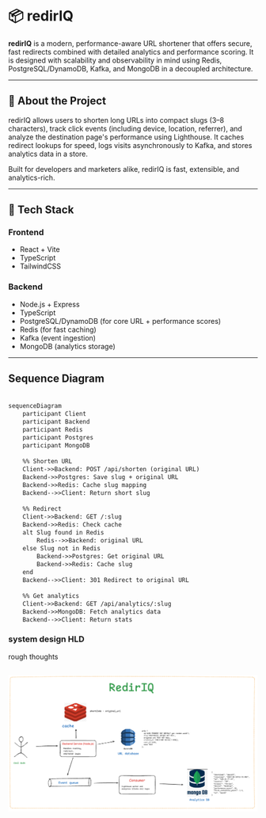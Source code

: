 # 📦 redirIQ

**redirIQ** is a modern, performance-aware URL shortener that offers secure, fast redirects combined with detailed analytics and performance scoring. It is designed with scalability and observability in mind using Redis, PostgreSQL/DynamoDB, Kafka, and MongoDB in a decoupled architecture.

---

## 🧠 About the Project

redirIQ allows users to shorten long URLs into compact slugs (3–8 characters), track click events (including device, location, referrer), and analyze the destination page's performance using Lighthouse. It caches redirect lookups for speed, logs visits asynchronously to Kafka, and stores analytics data in a store.

Built for developers and marketers alike, redirIQ is fast, extensible, and analytics-rich.

---

## 🧰 Tech Stack

### Frontend
- React + Vite
- TypeScript
- TailwindCSS

### Backend
- Node.js + Express
- TypeScript
- PostgreSQL/DynamoDB (for core URL + performance scores)
- Redis (for fast caching)
- Kafka (event ingestion)
- MongoDB (analytics storage)

---

## Sequence Diagram



```mermaid

sequenceDiagram
    participant Client
    participant Backend
    participant Redis
    participant Postgres
    participant MongoDB

    %% Shorten URL
    Client->>Backend: POST /api/shorten (original URL)
    Backend->>Postgres: Save slug + original URL
    Backend->>Redis: Cache slug mapping
    Backend-->>Client: Return short slug

    %% Redirect
    Client->>Backend: GET /:slug
    Backend->>Redis: Check cache
    alt Slug found in Redis
        Redis-->>Backend: original URL
    else Slug not in Redis
        Backend->>Postgres: Get original URL
        Backend->>Redis: Cache slug
    end
    Backend-->>Client: 301 Redirect to original URL

    %% Get analytics
    Client->>Backend: GET /api/analytics/:slug
    Backend->>MongoDB: Fetch analytics data
    Backend-->>Client: Return stats

```

### system design HLD

rough thoughts 

![system design HLD](diagram.png)
---
